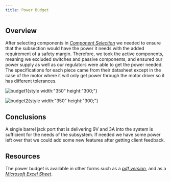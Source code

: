 ```yaml
---
title: Power Budget
---
```

<!-- not yet DONE -->
## Overview

After selecting components in [*Component Selection*](https://jacobdirks.github.io/02-Component-Selection/Component-Selection/) we needed to ensure that the subsection would have the power it needs with the added requirement of a safety margin. Therefore, we took the active components, meaning we excluded switches and passive components, and ensured our power supply as well as our regulators were able to get the power needed. The specifications for each piece came from their datasheet except in the case of the motor where it will only get power through the motor driver so it has different tolerances.

![budget1](DirksDocs/powerBudget1.PNG){style width:"350" height:"300;"}

![budget2](DirksDocs/powerBudget2.PNG){style width:"350" height:"300;"}

## Conclusions

A single barrel jack port that is delivering 9V and 3A into the system is sufficient for the needs of the subsystem. If needed we have some power left over that we could add some new features after getting client feedback.

## Resources

The power budget is available in other forms such as a [*pdf version*](DirksDocs/powerBudget.pdf), and as a [*Microsoft Excel Sheet*](DirksDocs/PowerBudgetEGR304T102.xlsx).

